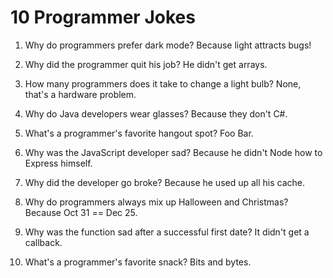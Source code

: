 # 10 Programmer Jokes

1. Why do programmers prefer dark mode? Because light attracts bugs!

2. Why did the programmer quit his job? He didn't get arrays.

3. How many programmers does it take to change a light bulb? None, that's a hardware problem.

4. Why do Java developers wear glasses? Because they don't C#.

5. What's a programmer's favorite hangout spot? Foo Bar.

6. Why was the JavaScript developer sad? Because he didn't Node how to Express himself.

7. Why did the developer go broke? Because he used up all his cache.

8. Why do programmers always mix up Halloween and Christmas? Because Oct 31 == Dec 25.

9. Why was the function sad after a successful first date? It didn't get a callback.

10. What's a programmer's favorite snack? Bits and bytes.

